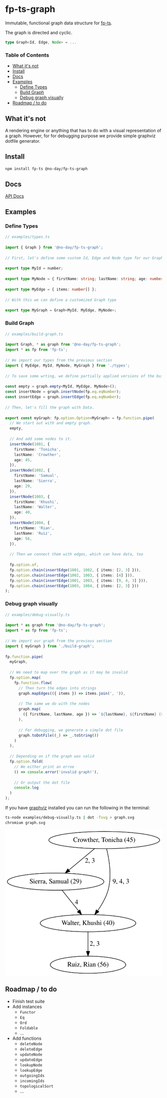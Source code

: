 # fp-ts-graph

Immutable, functional graph data structure for [fp-ts](https://github.com/gcanti/fp-ts).

The graph is directed and cyclic.

```ts
type Graph<Id, Edge, Node> = ...
```

### Table of Contents

<!-- START doctoc generated TOC please keep comment here to allow auto update -->
<!-- DON'T EDIT THIS SECTION, INSTEAD RE-RUN doctoc TO UPDATE -->

- [What it's not](#what-its-not)
- [Install](#install)
- [Docs](#docs)
- [Examples](#examples)
  - [Define Types](#define-types)
  - [Build Graph](#build-graph)
  - [Debug graph visually](#debug-graph-visually)
- [Roadmap / to do](#roadmap--to-do)

<!-- END doctoc generated TOC please keep comment here to allow auto update -->

## What it's not

A rendering engine or anything that has to do with a visual representation of a graph. However, for for debugging purpose we provide simple graphviz dotfile generator.

## Install

```bash
npm install fp-ts @no-day/fp-ts-graph
```

## Docs

[API Docs](https://no-day.github.io/fp-ts-graph/modules/index.ts.html)

## Examples

### Define Types

```ts
// examples/types.ts

import { Graph } from '@no-day/fp-ts-graph';

// First, let's define some custom Id, Edge and Node type for our Graph

export type MyId = number;

export type MyNode = { firstName: string; lastName: string; age: number };

export type MyEdge = { items: number[] };

// With this we can define a customized Graph type

export type MyGraph = Graph<MyId, MyEdge, MyNode>;
```

### Build Graph

```ts
// examples/build-graph.ts

import Graph, * as graph from '@no-day/fp-ts-graph';
import * as fp from 'fp-ts';

// We import our types from the previous section
import { MyEdge, MyId, MyNode, MyGraph } from './types';

// To save some wrting, we define partially applied versions of the builder functions

const empty = graph.empty<MyId, MyEdge, MyNode>();
const insertNode = graph.insertNode(fp.eq.eqNumber);
const insertEdge = graph.insertEdge(fp.eq.eqNumber);

// Then, let's fill the graph with Data.

export const myGraph: fp.option.Option<MyGraph> = fp.function.pipe(
  // We start out with and empty graph.
  empty,

  // And add some nodes to it.
  insertNode(1001, {
    firstName: 'Tonicha',
    lastName: 'Crowther',
    age: 45,
  }),
  insertNode(1002, {
    firstName: 'Samual',
    lastName: 'Sierra',
    age: 29,
  }),
  insertNode(1003, {
    firstName: 'Khushi',
    lastName: 'Walter',
    age: 40,
  }),
  insertNode(1004, {
    firstName: 'Rian',
    lastName: 'Ruiz',
    age: 56,
  }),

  // Then we connect them with edges, which can have data, too

  fp.option.of,
  fp.option.chain(insertEdge(1001, 1002, { items: [2, 3] })),
  fp.option.chain(insertEdge(1002, 1003, { items: [4] })),
  fp.option.chain(insertEdge(1001, 1003, { items: [9, 4, 3] })),
  fp.option.chain(insertEdge(1003, 1004, { items: [2, 3] }))
);
```

### Debug graph visually

```ts
// examples/debug-visually.ts

import * as graph from '@no-day/fp-ts-graph';
import * as fp from 'fp-ts';

// We import our graph from the previous section
import { myGraph } from './build-graph';

fp.function.pipe(
  myGraph,

  // We need to map over the graph as it may be invalid
  fp.option.map(
    fp.function.flow(
      // Then turn the edges into strings
      graph.mapEdges(({ items }) => items.join(', ')),

      // The same we do with the nodes
      graph.map(
        ({ firstName, lastName, age }) => `${lastName}, ${firstName} (${age})`
      ),

      // For debugging, we generate a simple dot file
      graph.toDotFile((_) => _.toString())
    )
  ),

  // Depending on if the graph was valid
  fp.option.fold(
    // We either print an erroe
    () => console.error('invalid graph!'),

    // Or output the dot file
    console.log
  )
);
```

If you have [graphviz](https://graphviz.org) installed you can run the following in the terminal:

```bash
ts-node examples/debug-visually.ts | dot -Tsvg > graph.svg
chromium graph.svg
```

<img src="./graph.svg"/>

## Roadmap / to do

- Finish test suite
- Add instances
  - `Functor`
  - `Eq`
  - `Ord`
  - `Foldable`
  - ...
- Add functions
  - `deleteNode`
  - `deleteEdge`
  - `updateNode`
  - `updateEdge`
  - `lookupNode`
  - `lookupEdge`
  - `outgoingIds`
  - `incomingIds`
  - `topologicalSort`
  - ...

